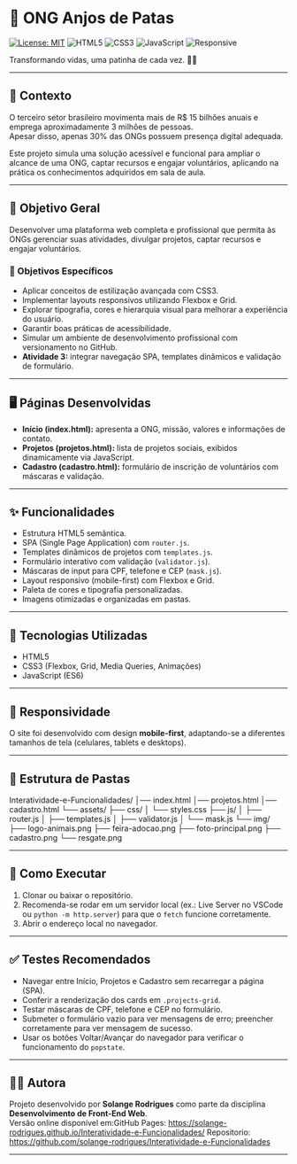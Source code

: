 # 🐾 ONG Anjos de Patas 

[![License: MIT](https://img.shields.io/badge/license-MIT-green.svg)](https://opensource.org/licenses/MIT) 
![HTML5](https://img.shields.io/badge/HTML5-✓-orange) 
![CSS3](https://img.shields.io/badge/CSS3-✓-blue) 
![JavaScript](https://img.shields.io/badge/JavaScript-ES6-yellow) 
![Responsive](https://img.shields.io/badge/Responsive-✓-brightgreen)

Transformando vidas, uma patinha de cada vez. 🐶🐱

---

## 📖 Contexto
O terceiro setor brasileiro movimenta mais de R$ 15 bilhões anuais e emprega aproximadamente 3 milhões de pessoas.  
Apesar disso, apenas 30% das ONGs possuem presença digital adequada.  

Este projeto simula uma solução acessível e funcional para ampliar o alcance de uma ONG, captar recursos e engajar voluntários, aplicando na prática os conhecimentos adquiridos em sala de aula.

---

## 🎯 Objetivo Geral
Desenvolver uma plataforma web completa e profissional que permita às ONGs gerenciar suas atividades, divulgar projetos, captar recursos e engajar voluntários.

### 📝 Objetivos Específicos
- Aplicar conceitos de estilização avançada com CSS3.  
- Implementar layouts responsivos utilizando Flexbox e Grid.  
- Explorar tipografia, cores e hierarquia visual para melhorar a experiência do usuário.  
- Garantir boas práticas de acessibilidade.  
- Simular um ambiente de desenvolvimento profissional com versionamento no GitHub.  
- **Atividade 3:** integrar navegação SPA, templates dinâmicos e validação de formulário.

---

## 🖥️ Páginas Desenvolvidas
- **Início (index.html):** apresenta a ONG, missão, valores e informações de contato.  
- **Projetos (projetos.html):** lista de projetos sociais, exibidos dinamicamente via JavaScript.  
- **Cadastro (cadastro.html):** formulário de inscrição de voluntários com máscaras e validação.  

---

## ✨ Funcionalidades
- Estrutura HTML5 semântica.  
- SPA (Single Page Application) com `router.js`.  
- Templates dinâmicos de projetos com `templates.js`.  
- Formulário interativo com validação (`validator.js`).  
- Máscaras de input para CPF, telefone e CEP (`mask.js`).  
- Layout responsivo (mobile-first) com Flexbox e Grid.  
- Paleta de cores e tipografia personalizadas.  
- Imagens otimizadas e organizadas em pastas.  

---

## 🚀 Tecnologias Utilizadas
- HTML5  
- CSS3 (Flexbox, Grid, Media Queries, Animações)  
- JavaScript (ES6)  

---

## 📱 Responsividade
O site foi desenvolvido com design **mobile-first**, adaptando-se a diferentes tamanhos de tela (celulares, tablets e desktops).

---

## 📂 Estrutura de Pastas
Interatividade-e-Funcionalidades/ 
│── index.html 
│── projetos.html 
│── cadastro.html 
└── assets/ 
├── css/ 
│ └── styles.css 
├── js/ 
│ ├── router.js 
│ ├── templates.js 
│ ├── validator.js 
│ └── mask.js 
└── img/ 
├── logo-animais.png 
├── feira-adocao.png 
├── foto-principal.png 
├── cadastro.png 
└── resgate.png

---

## 🔧 Como Executar
1. Clonar ou baixar o repositório.  
2. Recomenda-se rodar em um servidor local (ex.: Live Server no VSCode ou `python -m http.server`) para que o `fetch` funcione corretamente.  
3. Abrir o endereço local no navegador.  

---

## ✅ Testes Recomendados
- Navegar entre Início, Projetos e Cadastro sem recarregar a página (SPA).  
- Conferir a renderização dos cards em `.projects-grid`.  
- Testar máscaras de CPF, telefone e CEP no formulário.  
- Submeter o formulário vazio para ver mensagens de erro; preencher corretamente para ver mensagem de sucesso.  
- Usar os botões Voltar/Avançar do navegador para verificar o funcionamento do `popstate`.  

---

## 👩‍💻 Autora
Projeto desenvolvido por **Solange Rodrigues** como parte da disciplina **Desenvolvimento de Front-End Web**.  
Versão online disponível em:GitHub Pages: https://solange-rodrigues.github.io/Interatividade-e-Funcionalidades/
Repositorio: https://github.com/solange-rodrigues/Interatividade-e-Funcionalidades

---

